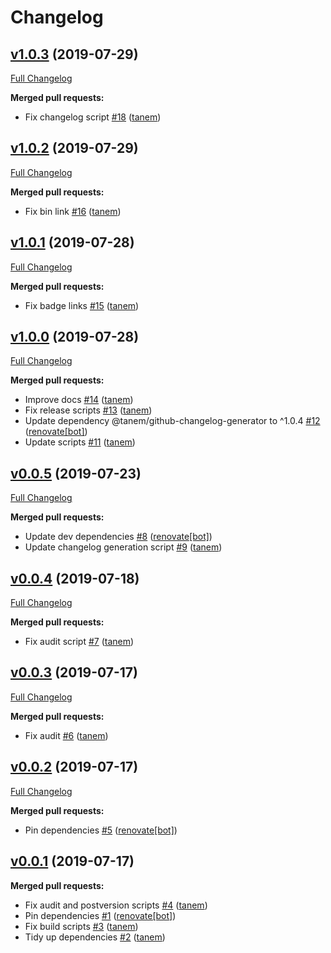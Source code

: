 # Changelog

## [v1.0.3](https://github.com/tanem/tanem-scripts/tree/v1.0.3) (2019-07-29)
[Full Changelog](https://github.com/tanem/tanem-scripts/compare/v1.0.2...v1.0.3)

**Merged pull requests:**

- Fix changelog script [#18](https://github.com/tanem/tanem-scripts/pull/18) ([tanem](https://github.com/tanem))

## [v1.0.2](https://github.com/tanem/tanem-scripts/tree/v1.0.2) (2019-07-29)
[Full Changelog](https://github.com/tanem/tanem-scripts/compare/v1.0.1...v1.0.2)

**Merged pull requests:**

- Fix bin link [#16](https://github.com/tanem/tanem-scripts/pull/16) ([tanem](https://github.com/tanem))

## [v1.0.1](https://github.com/tanem/tanem-scripts/tree/v1.0.1) (2019-07-28)
[Full Changelog](https://github.com/tanem/tanem-scripts/compare/v1.0.0...v1.0.1)

**Merged pull requests:**

- Fix badge links [#15](https://github.com/tanem/tanem-scripts/pull/15) ([tanem](https://github.com/tanem))

## [v1.0.0](https://github.com/tanem/tanem-scripts/tree/v1.0.0) (2019-07-28)
[Full Changelog](https://github.com/tanem/tanem-scripts/compare/v0.0.5...v1.0.0)

**Merged pull requests:**

- Improve docs [#14](https://github.com/tanem/tanem-scripts/pull/14) ([tanem](https://github.com/tanem))
- Fix release scripts [#13](https://github.com/tanem/tanem-scripts/pull/13) ([tanem](https://github.com/tanem))
- Update dependency @tanem/github-changelog-generator to ^1.0.4 [#12](https://github.com/tanem/tanem-scripts/pull/12) ([renovate[bot]](https://github.com/apps/renovate))
- Update scripts [#11](https://github.com/tanem/tanem-scripts/pull/11) ([tanem](https://github.com/tanem))

## [v0.0.5](https://github.com/tanem/tanem-scripts/tree/v0.0.5) (2019-07-23)
[Full Changelog](https://github.com/tanem/tanem-scripts/compare/v0.0.4...v0.0.5)

**Merged pull requests:**

- Update dev dependencies [#8](https://github.com/tanem/tanem-scripts/pull/8) ([renovate[bot]](https://github.com/apps/renovate))
- Update changelog generation script [#9](https://github.com/tanem/tanem-scripts/pull/9) ([tanem](https://github.com/tanem))

## [v0.0.4](https://github.com/tanem/tanem-scripts/tree/v0.0.4) (2019-07-18)
[Full Changelog](https://github.com/tanem/tanem-scripts/compare/v0.0.3...v0.0.4)

**Merged pull requests:**

- Fix audit script [#7](https://github.com/tanem/tanem-scripts/pull/7) ([tanem](https://github.com/tanem))

## [v0.0.3](https://github.com/tanem/tanem-scripts/tree/v0.0.3) (2019-07-17)
[Full Changelog](https://github.com/tanem/tanem-scripts/compare/v0.0.2...v0.0.3)

**Merged pull requests:**

- Fix audit [#6](https://github.com/tanem/tanem-scripts/pull/6) ([tanem](https://github.com/tanem))

## [v0.0.2](https://github.com/tanem/tanem-scripts/tree/v0.0.2) (2019-07-17)
[Full Changelog](https://github.com/tanem/tanem-scripts/compare/v0.0.1...v0.0.2)

**Merged pull requests:**

- Pin dependencies [#5](https://github.com/tanem/tanem-scripts/pull/5) ([renovate[bot]](https://github.com/apps/renovate))

## [v0.0.1](https://github.com/tanem/tanem-scripts/tree/v0.0.1) (2019-07-17)

**Merged pull requests:**

- Fix audit and postversion scripts [#4](https://github.com/tanem/tanem-scripts/pull/4) ([tanem](https://github.com/tanem))
- Pin dependencies [#1](https://github.com/tanem/tanem-scripts/pull/1) ([renovate[bot]](https://github.com/apps/renovate))
- Fix build scripts [#3](https://github.com/tanem/tanem-scripts/pull/3) ([tanem](https://github.com/tanem))
- Tidy up dependencies [#2](https://github.com/tanem/tanem-scripts/pull/2) ([tanem](https://github.com/tanem))

